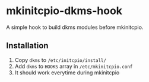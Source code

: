 # mkinitcpio-dkms-hook
A simple hook to build dkms modules before mkinitcpio.

## Installation
1. Copy `dkms` to `/etc/initcpio/install/`
2. Add `dkms` to `HOOKS` array in `/etc/mkinitcpio.conf`
3. It should work everytime during mkinitcpio
